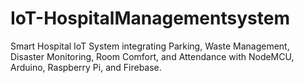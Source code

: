# IoT-HospitalManagementsystem
Smart Hospital IoT System integrating Parking, Waste Management, Disaster Monitoring, Room Comfort, and Attendance with NodeMCU, Arduino, Raspberry Pi, and Firebase. 
